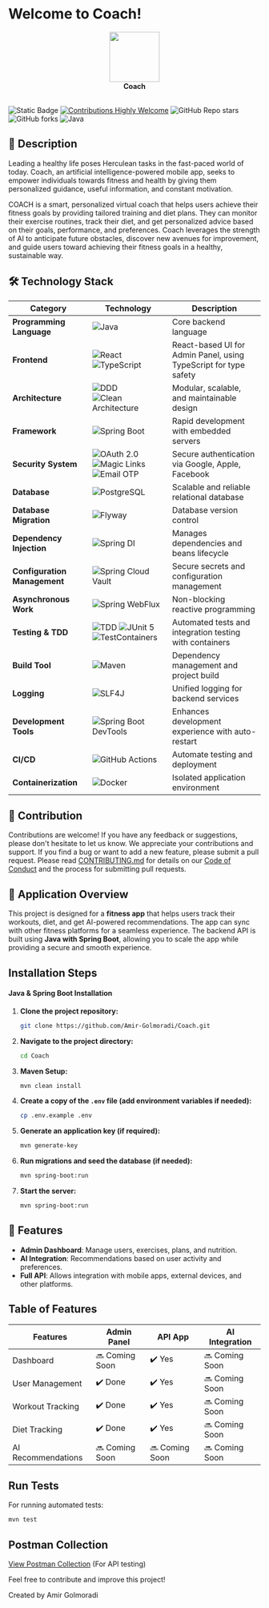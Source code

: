 # Welcome to Coach!

<div align="center">  
  <image height= "100" width ="100" src="assets/logo.png"></image>
  <br>  
  <strong>Coach</strong>  
</div>
<br>

![Static Badge](https://img.shields.io/badge/MIT-License-brightgreen) [![Contributions Highly Welcome](https://img.shields.io/badge/contributions-welcome-brightgreen.svg?style=flat)](https://github.com/Amir-Golmoradi/Coach/blob/master/CONTRIBUTING.md) ![GitHub Repo stars](https://img.shields.io/github/stars/Amir-Golmoradi/Coach) ![GitHub forks](https://img.shields.io/github/forks/Amir-Golmoradi/Coach?label=Amir%20Golmoradi) ![Java](https://img.shields.io/badge/Java-21-blue?logo=openjdk)

## 📜 Description

Leading a healthy life poses Herculean tasks in the fast-paced world of today. Coach, an artificial intelligence-powered mobile app, seeks to empower individuals towards fitness and health by giving them personalized guidance, useful information, and constant motivation.

COACH is a smart, personalized virtual coach that helps users achieve their fitness goals by providing tailored training and diet plans. They can monitor their exercise routines, track their diet, and get personalized advice based on their goals, performance, and preferences. Coach leverages the strength of AI to anticipate future obstacles, discover new avenues for improvement, and guide users toward achieving their fitness goals in a healthy, sustainable way.

## 🛠 Technology Stack

| Category                     | Technology                                                                                                                                                                                                      | Description                                                      |
| ---------------------------- | --------------------------------------------------------------------------------------------------------------------------------------------------------------------------------------------------------------- | ---------------------------------------------------------------- |
| **Programming Language**     | ![Java](https://img.shields.io/badge/Java-21-blue?logo=openjdk)                                                                                                                                                 | Core backend language                                            |
| **Frontend**                 | ![React](https://img.shields.io/badge/React-18-blue?logo=react) ![TypeScript](https://img.shields.io/badge/TypeScript-5-blue?logo=typescript)                                                                   | React-based UI for Admin Panel, using TypeScript for type safety |
| **Architecture**             | ![DDD](https://img.shields.io/badge/Architecture-DDD-blueviolet) ![Clean Architecture](https://img.shields.io/badge/Architecture-Clean_Architecture-blueviolet)                                                 | Modular, scalable, and maintainable design                       |
| **Framework**                | ![Spring Boot](https://img.shields.io/badge/Spring%20Boot-3.4.2-brightgreen?logo=springboot)                                                                                                                    | Rapid development with embedded servers                          |
| **Security System**          | ![OAuth 2.0](https://img.shields.io/badge/Auth-OAuth_2.0-orange?logo=oauth) ![Magic Links](https://img.shields.io/badge/Auth-Magic_Links-blue) ![Email OTP](https://img.shields.io/badge/Auth-Email_OTP-yellow) | Secure authentication via Google, Apple, Facebook                |
| **Database**                 | ![PostgreSQL](https://img.shields.io/badge/Database-PostgreSQL-blue?logo=postgresql)                                                                                                                            | Scalable and reliable relational database                        |
| **Database Migration**       | ![Flyway](https://img.shields.io/badge/Migration-Flyway-red?logo=flyway)                                                                                                                                        | Database version control                                         |
| **Dependency Injection**     | ![Spring DI](https://img.shields.io/badge/DI-Spring_DI-brightgreen?logo=spring)                                                                                                                                 | Manages dependencies and beans lifecycle                         |
| **Configuration Management** | ![Spring Cloud Vault](https://img.shields.io/badge/Config-Spring_Cloud_Vault-purple?logo=vault)                                                                                                                 | Secure secrets and configuration management                      |
| **Asynchronous Work**        | ![Spring WebFlux](https://img.shields.io/badge/Reactive-Spring_WebFlux-green?logo=spring)                                                                                                                       | Non-blocking reactive programming                                |
| **Testing & TDD**            | ![TDD](https://img.shields.io/badge/Testing-TDD-yellow) ![JUnit 5](https://img.shields.io/badge/Testing-JUnit_5-blue?logo=junit5) ![TestContainers](https://img.shields.io/badge/Testing-TestContainers-orange) | Automated tests and integration testing with containers          |
| **Build Tool**               | ![Maven](https://img.shields.io/badge/Build-Maven-red?logo=apachemaven)                                                                                                                                         | Dependency management and project build                          |
| **Logging**                  | ![SLF4J](https://img.shields.io/badge/Logging-SLF4J-lightgrey?logo=log4j)                                                                                                                                       | Unified logging for backend services                             |
| **Development Tools**        | ![Spring Boot DevTools](https://img.shields.io/badge/DevTools-Spring_Boot_DevTools-brightgreen)                                                                                                                 | Enhances development experience with auto-restart                |
| **CI/CD**                    | ![GitHub Actions](https://img.shields.io/badge/CI/CD-GitHub_Actions-blue?logo=githubactions)                                                                                                                    | Automate testing and deployment                                  |
| **Containerization**         | ![Docker](https://img.shields.io/badge/Containerization-Docker-blue?logo=docker)                                                                                                                                | Isolated application environment                                 |

## 🤝 Contribution

Contributions are welcome! If you have any feedback or suggestions, please don't hesitate to let us know. We appreciate your contributions and support. If you find a bug or want to add a new feature, please submit a pull request. Please read [CONTRIBUTING.md](https://github.com/Amir-Golmoradi/Coach/blob/master/Contributing.md) for details on our [Code of Conduct](https://github.com/Amir-Golmoradi/Coach/blob/master/Code_Of_Conduct.md) and the process for submitting pull requests.

## 📱 Application Overview

This project is designed for a **fitness app** that helps users track their workouts, diet, and get AI-powered recommendations. The app can sync with other fitness platforms for a seamless experience. The backend API is built using **Java with Spring Boot**, allowing you to scale the app while providing a secure and smooth experience.

## Installation Steps

#### Java & Spring Boot Installation

1. **Clone the project repository:**
    
    ```bash
    git clone https://github.com/Amir-Golmoradi/Coach.git
    ```
    
2. **Navigate to the project directory:**
    
    ```bash
    cd Coach
    ```
    
3. **Maven Setup:**
    
    ```bash
    mvn clean install
    ```
    
4. **Create a copy of the `.env` file (add environment variables if needed):**
    
    ```bash
    cp .env.example .env
    ```
    
5. **Generate an application key (if required):**
    
    ```bash
    mvn generate-key
    ```
    
6. **Run migrations and seed the database (if needed):**
    
    ```bash
    mvn spring-boot:run
    ```
    
7. **Start the server:**
    
    ```bash
    mvn spring-boot:run
    ```
    

## 📑 Features

- **Admin Dashboard**: Manage users, exercises, plans, and nutrition.
- **AI Integration**: Recommendations based on user activity and preferences.
- **Full API**: Allows integration with mobile apps, external devices, and other platforms.

## Table of Features

|Features|Admin Panel|API App|AI Integration|
|---|---|---|---|
|Dashboard|🔜 Coming Soon|✔️ Yes|🔜 Coming Soon|
|User Management|✔️ Done|✔️ Yes|🔜 Coming Soon|
|Workout Tracking|✔️ Done|✔️ Yes|🔜 Coming Soon|
|Diet Tracking|✔️ Done|✔️ Yes|🔜 Coming Soon|
|AI Recommendations|🔜 Coming Soon|🔜 Coming Soon|🔜 Coming Soon|

## Run Tests

For running automated tests:

```bash
mvn test
```

## Postman Collection

[View Postman Collection](https://documenter.getpostman.com/view/20769678/2s9Ye8fuf5) (For API testing)

Feel free to contribute and improve this project!

Created by Amir Golmoradi
